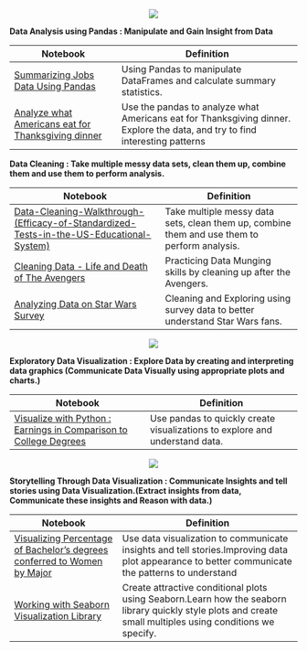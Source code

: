 <p align="center">
  <img src="http://www.turingfinance.com/wp-content/uploads/2013/05/Pandas-Logo.png">
  </p>
  
**Data Analysis using Pandas : Manipulate and Gain Insight from Data**



| Notebook                                                                                                                                                                                           | Definition                                                                                                                   |
|----------------------------------------------------------------------------------------------------------------------------------------------------------------------------------------------------|------------------------------------------------------------------------------------------------------------------------------|
| [Summarizing Jobs Data Using Pandas](http://nbviewer.jupyter.org/github/FauziMaulana/LearnPandas/blob/master/Summarizing%20Jobs%20Data%20Using%20Pandas.ipynb)                                     | Using Pandas to manipulate DataFrames and calculate summary statistics.                                                      |
| [Analyze what Americans eat for Thanksgiving dinner](http://nbviewer.jupyter.org/github/FauziMaulana/LearnPandas/blob/master/Analyze%20what%20Americans%20eat%20for%20Thanksgiving%20dinner.ipynb) | Use the pandas to analyze what Americans eat for Thanksgiving dinner. Explore the data, and try to find interesting patterns |



**Data Cleaning : Take multiple messy data sets, clean them up, combine them and use them to perform analysis.**



| Notebook                                                                                                                                                                                                                                                                                 | Definition                                                                                   |
|------------------------------------------------------------------------------------------------------------------------------------------------------------------------------------------------------------------------------------------------------------------------------------------|----------------------------------------------------------------------------------------------|
| [Data-Cleaning-Walkthrough-(Efficacy-of-Standardized-Tests-in-the-US-Educational-System)](http://nbviewer.jupyter.org/github/FauziMaulana/LearnPandas/blob/master/Data%20Cleaning%20Walkthrough%20-%20Efficacy%20of%20Standardized%20Tests%20in%20the%20US%20Educational%20System.ipynb) | Take multiple messy data sets, clean them up, combine them and use them to perform analysis. |
| [Cleaning Data - Life and Death of The Avengers](http://nbviewer.jupyter.org/github/FauziMaulana/LearnPandas/blob/master/Cleaning%20Data%20-%20Life%20and%20Death%20of%20The%20Avengers.ipynb)                                                                                           | Practicing Data Munging skills by cleaning up after the Avengers.                            |
| [Analyzing Data on Star Wars Survey](http://nbviewer.jupyter.org/github/FauziMaulana/LearnPandas/blob/master/Analyzing%20Data%20on%20Star%20Wars%20Survey.ipynb)                                                                                                                         | Cleaning and Exploring using survey data to better understand Star Wars fans.                |


<p align="center">
  <img src="https://upload.wikimedia.org/wikipedia/en/thumb/5/56/Matplotlib_logo.svg/1280px-Matplotlib_logo.svg.png">
  </p>
  
**Exploratory Data Visualization  : Explore Data by creating and interpreting data graphics (Communicate Data Visually using appropriate plots and charts.)**

| Notebook                                                                                                                                                                                                                               | Definition                                                                  |
|----------------------------------------------------------------------------------------------------------------------------------------------------------------------------------------------------------------------------------------|-----------------------------------------------------------------------------|
| [Visualize with Python : Earnings in Comparison to College Degrees](http://nbviewer.jupyter.org/github/FauziMaulana/LearnPandas/blob/master/Visualize%20with%20Python%20-%20Earnings%20in%20Comparison%20to%20College%20Degrees.ipynb) | Use pandas to quickly create visualizations to explore and understand data. |

<p align="center">
  <img src="http://i.imgur.com/f9HiSzS.png">
  </p>
  
**Storytelling Through Data Visualization  : Communicate Insights and tell stories using Data Visualization.(Extract insights from data, Communicate these insights and Reason with data.)**

| Notebook                                                                                                                                                                                                                                                     | Definition                                                                                                                                                  |
|--------------------------------------------------------------------------------------------------------------------------------------------------------------------------------------------------------------------------------------------------------------|-------------------------------------------------------------------------------------------------------------------------------------------------------------|
| [Visualizing Percentage of Bachelor’s degrees conferred to Women by Major](http://nbviewer.jupyter.org/github/FauziMaulana/LearnPandas/blob/master/Visualizing%20Percentage%20of%20Bachelor%E2%80%99s%20degrees%20conferred%20to%20Women%20by%20Major.ipynb) | Use data visualization to communicate insights and tell stories.Improving data plot appearance to better communicate the patterns to understand             |
| [Working with Seaborn Visualization Library](http://nbviewer.jupyter.org/github/FauziMaulana/LearnPandas/blob/master/Working%20with%20Seaborn%20Visualization%20Library.ipynb)                                                                               | Create attractive conditional plots using Seaborn.Learn how the seaborn library quickly style plots and create small multiples using conditions we specify. |

